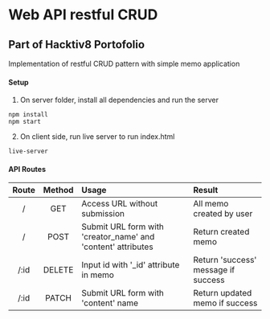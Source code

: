 # Web API restful CRUD
## Part of Hacktiv8 Portofolio
Implementation of restful CRUD pattern with simple memo application

#### Setup
1. On server folder, install all dependencies and run the server
````
npm install
npm start
````   
2. On client side, run live server to run index.html

````
live-server
````

#### API Routes

| Route | Method | Usage | Result |
| :---: | :---: | :--- | :--- |
| / | GET | Access URL without submission | All memo created by user |
| / | POST | Submit URL form with 'creator_name' and 'content' attributes | Return created memo |
| /:id | DELETE | Input id with '_id' attribute in memo | Return 'success' message if success |
| /:id | PATCH | Submit URL form with 'content' name | Return updated memo if success |  
